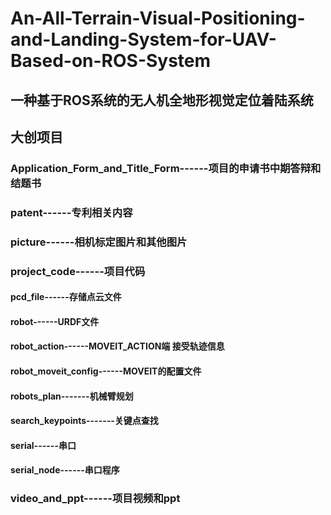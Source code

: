 # An-All-Terrain-Visual-Positioning-and-Landing-System-for-UAV-Based-on-ROS-System
## 一种基于ROS系统的无人机全地形视觉定位着陆系统
## 大创项目
### Application_Form_and_Title_Form------项目的申请书中期答辩和结题书
### patent------专利相关内容
### picture------相机标定图片和其他图片
### project_code------项目代码
 #### pcd_file------存储点云文件
 #### robot------URDF文件
 #### robot_action------MOVEIT_ACTION端 接受轨迹信息
 #### robot_moveit_config------MOVEIT的配置文件
 #### robots_plan-------机械臂规划
 #### search_keypoints-------关键点查找
 #### serial------串口
 #### serial_node------串口程序
### video_and_ppt------项目视频和ppt
